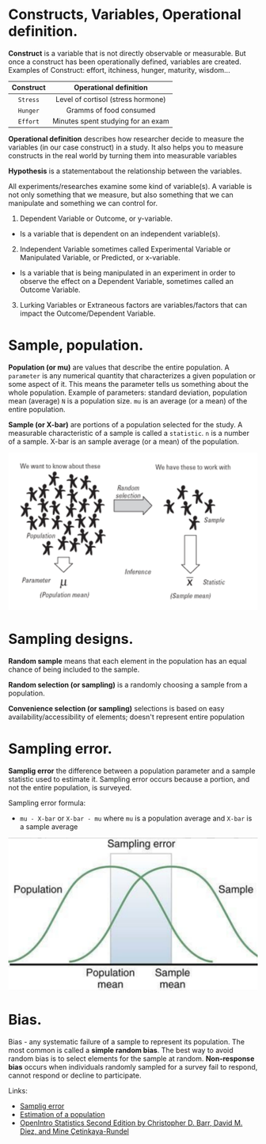 # Constructs, Variables, Operational definition.

**Construct** is a variable that is not directly observable or measurable. But once a construct has been operationally 
defined, variables are created. Examples of Construct: effort, itchiness, hunger, maturity, wisdom...


|Construct      |       Operational definition            |
|   :---:       |                  :---:                   |
|`Stress`       |       Level of cortisol (stress hormone) |
|`Hunger`       |       Gramms of food consumed            |
|`Effort`       |       Minutes spent studying for an exam |

**Operational definition** describes how researcher decide to measure the variables (in our case construct) in a study. It also
  helps you to measure constructs in the real world by turning them into measurable variables 

**Hypothesis** is a statementabout the relationship between the variables.

All experiments/researches examine some kind of variable(s). A variable is not only something that we measure, but also something that we can manipulate and something we can control for.

1. Dependent Variable or Outcome, or y-variable.
  - Is a variable that is dependent on an independent variable(s).

2. Independent Variable sometimes called Experimental Variable or Manipulated Variable, or Predicted, or x-variable.
  - Is a variable that is being manipulated in an experiment in order to observe the effect on a Dependent Variable, sometimes called an Outcome Variable.

3. Lurking Variables or Extraneous factors are variables/factors that can impact the Outcome/Dependent Variable.


# Sample, population.

**Population (or mu)** are values that describe the entire population. 
A `parameter` is any numerical quantity that characterizes a given population or some aspect of it. This means the parameter tells us something about the whole population. Example of parameters: standard deviation, population mean (average)
`N` is a population size.
`mu` is an average (or a mean) of the entire population.

**Sample (or X-bar)** are portions of a population selected for the study. A measurable characteristic of a sample is called a `statistic`.
`n` is a number of a sample.
X-bar is an sample average (or a mean)  of the population.

![population vs sample](population_sample.png)

# Sampling designs.

**Random sample** means that each element in the population has an equal chance of being included to the sample. 

**Random selection (or sampling)** is a randomly choosing a sample from a population.

**Convenience selection (or sampling)** selections is based on easy availability/accessibility of elements; doesn't represent entire population


# Sampling error.

**Samplig error** the difference between a population parameter and a sample statistic used to estimate it. Sampling error occurs because a portion, and not the entire population, is surveyed.

Sampling error formula:
- `mu - X-bar` or `X-bar - mu` where `mu` is a population average and `X-bar` is a sample average

![sampling_error](sampling_error.png)


# Bias.

Bias - any systematic failure of a sample to represent its population. 
The most common is called a **simple random bias**. The best way to avoid random bias is to select elements for the sample at random. 
**Non-response bias** occurs when individuals randomly sampled for a survey fail to respond, cannot respond or decline to participate.


Links:
- [Samplig error][1]
- [Estimation of a population][2]
- [OpenIntro Statistics Second Edition by Christopher D. Barr, David M. Diez, and Mine Çetinkaya-Rundel][3]

[1]: https://www.britannica.com/science/sampling-error
[2]: https://www.britannica.com/science/statistics/Estimation-of-a-population-mean#ref367452
[3]: https://www.openintro.org/stat/textbook.php?stat_book=os